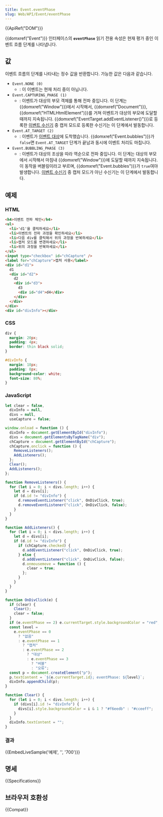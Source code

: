 ```yaml
---
title: Event.eventPhase
slug: Web/API/Event/eventPhase
---
```


{{ApiRef("DOM")}}

{{domxref("Event")}} 인터페이스의 **`eventPhase`** 읽기 전용 속성은 현재 평가 중인 이벤트 흐름 단계를 나타냅니다.

## 값

이벤트 흐름의 단계를 나타내는 정수 값을 반환합니다. 가능한 값은 다음과 같습니다.

- `Event.NONE (0)`
  - : 이 이벤트는 현재 처리 중이 아닙니다.
- `Event.CAPTURING_PHASE (1)`
  - : 이벤트가 대상의 부모 객체를 통해 전파 중입니다. 이 단계는 {{domxref("Window")}}에서 시작해서, {{domxref("Document")}}, {{domxref("HTMLHtmlElement")}}를 거쳐 이벤트가 대상의 부모에 도달할 때까지 지속됩니다. {{domxref("EventTarget.addEventListener()")}}로 등록한 [이벤트 수신기](/ko/docs/Web/API/EventListener) 중 캡처 모드로 등록한 수신기는 이 단계에서 발동합니다.
- `Event.AT_TARGET (2)`
  - : 이벤트가 [이벤트 대상](/ko/docs/Web/API/EventTarget)에 도착했습니다. {{domxref("Event.bubbles")}}가 `false`면 `Event.AT_TARGET` 단계가 끝남과 동시에 이벤트 처리도 마칩니다.
- `Event.BUBBLING_PHASE (3)`
  - : 이벤트가 대상의 조상을 따라 역순으로 전파 중입니다. 이 단계는 대상의 부모에서 시작해서 마침내 {{domxref("Window")}}에 도달할 때까지 지속됩니다. 이 동작을 버블링이라고 부르며, {{domxref("Event.bubbles")}}가 `true`여야 발생합니다. [이벤트 수신기](/ko/docs/Web/API/EventListener) 중 캡처 모드가 아닌 수신기는 이 단계에서 발동합니다.

## 예제

### HTML

```html
<h4>이벤트 전파 체인</h4>
<ul>
  <li>'d1'을 클릭하세요</li>
  <li>이벤트의 전파 과정을 확인하세요</li>
  <li>다음 div를 클릭해서 위의 과정을 반복하세요</li>
  <li>캡처 모드를 변경하세요</li>
  <li>위의 과정을 반복하세요</li>
</ul>
<input type="checkbox" id="chCapture" />
<label for="chCapture">캡처 사용</label>
<div id="d1">
  d1
  <div id="d2">
    d2
    <div id="d3">
      d3
      <div id="d4">d4</div>
    </div>
  </div>
</div>
<div id="divInfo"></div>
```

### CSS

```css
div {
  margin: 20px;
  padding: 4px;
  border: thin black solid;
}

#divInfo {
  margin: 18px;
  padding: 8px;
  background-color: white;
  font-size: 80%;
}
```

### JavaScript

```js
let clear = false,
  divInfo = null,
  divs = null,
  useCapture = false;

window.onload = function () {
  divInfo = document.getElementById("divInfo");
  divs = document.getElementsByTagName("div");
  chCapture = document.getElementById("chCapture");
  chCapture.onclick = function () {
    RemoveListeners();
    AddListeners();
  };
  Clear();
  AddListeners();
};

function RemoveListeners() {
  for (let i = 0; i < divs.length; i++) {
    let d = divs[i];
    if (d.id != "divInfo") {
      d.removeEventListener("click", OnDivClick, true);
      d.removeEventListener("click", OnDivClick, false);
    }
  }
}

function AddListeners() {
  for (let i = 0; i < divs.length; i++) {
    let d = divs[i];
    if (d.id != "divInfo") {
      if (chCapture.checked) {
        d.addEventListener("click", OnDivClick, true);
      } else {
        d.addEventListener("click", OnDivClick, false);
        d.onmousemove = function () {
          clear = true;
        };
      }
    }
  }
}

function OnDivClick(e) {
  if (clear) {
    Clear();
    clear = false;
  }
  if (e.eventPhase == 2) e.currentTarget.style.backgroundColor = "red";
  const level =
    e.eventPhase == 0
      ? "없음"
      : e.eventPhase == 1
        ? "캡처"
        : e.eventPhase == 2
          ? "대상"
          : e.eventPhase == 3
            ? "버블"
            : "오류";
  const p = document.createElement("p");
  p.textContent = `${e.currentTarget.id}; eventPhase: ${level}`;
  divInfo.appendChild(p);
}

function Clear() {
  for (let i = 0; i < divs.length; i++) {
    if (divs[i].id != "divInfo") {
      divs[i].style.backgroundColor = i & 1 ? "#f6eedb" : "#cceeff";
    }
  }
  divInfo.textContent = "";
}
```

### 결과

{{EmbedLiveSample('예제', '', '700')}}

## 명세

{{Specifications}}

## 브라우저 호환성

{{Compat}}
